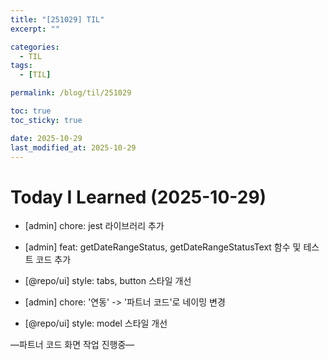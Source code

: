 ```yaml
---
title: "[251029] TIL"
excerpt: ""

categories:
  - TIL
tags:
  - [TIL]

permalink: /blog/til/251029

toc: true
toc_sticky: true

date: 2025-10-29
last_modified_at: 2025-10-29
---
```


# Today I Learned (2025-10-29)

- [admin] chore: jest 라이브러리 추가

- [admin] feat: getDateRangeStatus, getDateRangeStatusText 함수 및 테스트 코드 추가

- [@repo/ui] style: tabs, button 스타일 개선

- [admin] chore: '연동' -> '파트너 코드'로 네이밍 변경

- [@repo/ui] style: model 스타일 개선

—파트너 코드 화면 작업 진행중—
